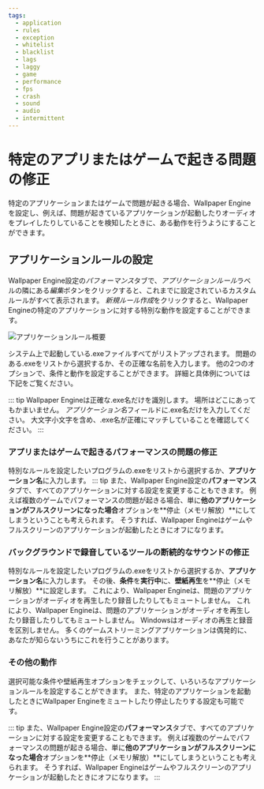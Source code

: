 ```yaml
---
tags:
  - application
  - rules
  - exception
  - whitelist
  - blacklist
  - lags
  - laggy
  - game
  - performance
  - fps
  - crash
  - sound
  - audio
  - intermittent
---
```


# 特定のアプリまたはゲームで起きる問題の修正

特定のアプリケーションまたはゲームで問題が起きる場合、Wallpaper Engineを設定し、例えば、問題が起きているアプリケーションが起動したりオーディオをプレイしたりしていることを検知したときに、ある動作を行うようにすることができます。

## アプリケーションルールの設定

Wallpaper Engine設定の*パフォーマンス*タブで、*アプリケーションルール*ラベルの隣にある*編集*ボタンをクリックすると、これまでに設定されているカスタムルールがすべて表示されます。 *新規ルール作成*をクリックすると、Wallpaper Engineの特定のアプリケーションに対する特別な動作を設定することができます。

![アプリケーションルール概要](./applicationrule.gif)

システム上で起動している.exeファイルすべてがリストアップされます。 問題のある.exeをリストから選択するか、その正確な名前を入力します。 他の2つのオプションで、条件と動作を設定することができます。 詳細と具体例については下記をご覧ください。

::: tip Wallpaper Engineは正確な.exe名だけを識別します。 場所はどこにあってもかまいません。 *アプリケーション名*フィールドに.exe名だけを入力してください。 大文字小文字を含め、.exe名が正確にマッチしていることを確認してください。 :::

### アプリまたはゲームで起きるパフォーマンスの問題の修正

特別なルールを設定したいプログラムの.exeをリストから選択するか、**アプリケーション名**に入力します。 ::: tip また、Wallpaper Engine設定の**パフォーマンス**タブで、すべてのアプリケーションに対する設定を変更することもできます。 例えば複数のゲームでパフォーマンスの問題が起きる場合、単に**他のアプリケーションがフルスクリーンになった場合**オプションを**停止（メモリ解放）**にしてしまうということも考えられます。 そうすれば、Wallpaper Engineはゲームやフルスクリーンのアプリケーションが起動したときにオフになります。

### バックグラウンドで録音しているツールの断続的なサウンドの修正

特別なルールを設定したいプログラムの.exeをリストから選択するか、**アプリケーション名**に入力します。 その後、**条件**を**実行中**に、**壁紙再生**を**停止（メモリ解放）**に設定します。 これにより、Wallpaper Engineは、問題のアプリケーションがオーディオを再生したり録音したりしてもミュートしません。 これにより、Wallpaper Engineは、問題のアプリケーションがオーディオを再生したり録音したりしてもミュートしません。 Windowsはオーディオの再生と録音を区別しません。 多くのゲームストリーミングアプリケーションは偶発的に、あなたが知らないうちにこれを行うことがあります。

### その他の動作

選択可能な条件や壁紙再生オプションをチェックして、いろいろなアプリケーションルールを設定することができます。 また、特定のアプリケーションを起動したときにWallpaper Engineをミュートしたり停止したりする設定も可能です。

::: tip また、Wallpaper Engine設定の**パフォーマンス**タブで、すべてのアプリケーションに対する設定を変更することもできます。 例えば複数のゲームでパフォーマンスの問題が起きる場合、単に**他のアプリケーションがフルスクリーンになった場合**オプションを**停止（メモリ解放）**にしてしまうということも考えられます。 そうすれば、Wallpaper Engineはゲームやフルスクリーンのアプリケーションが起動したときにオフになります。 :::
